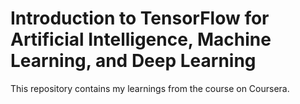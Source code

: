 # Introduction to TensorFlow for Artificial Intelligence, Machine Learning, and Deep Learning
This repository contains my learnings from the course on Coursera.
